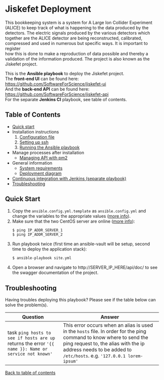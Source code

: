 # Jiskefet Deployment

This bookkeeping system is a system for A Large Ion Collider Experiment
(ALICE) to keep track of what is happening to the data produced by the detectors. The electric signals produced by the various detectors which
together are the ALICE detector are being reconstructed, calibrated, compressed and used in numerous but specific ways. It is important to register  
how this is done to make a reproduction of data possible and thereby a validation of the information produced. The project is also known as the
Jiskefet project.

This is the **Ansible playbook** to deploy the Jiskefet project.   
The **front-end UI** can be found here: https://github.com/SoftwareForScience/jiskefet-ui  
And the **back-end API** can be found here: https://github.com/SoftwareForScience/jiskefet-api  
For the separate **Jenkins CI** playbook, see table of contents.
 
## Table of Contents

- [Quick start](#quick-start)
- Installation instructions
  1. [Configuration file](docs/configuration_file.md)
  2. [Setting up ssh](docs/setting_up_ssh.md)
  3. [Running the Ansible playbook](docs/running_ansible.md)
- Manage processes after installation
  - [Managing API with pm2](docs/managing_processes.md)
- General information
  - [System requirements](docs/system_requirements.md)
  - [Deployment diagram](docs/deployment_diagram.md)
-  [Continuous integration with Jenkins (separate playbook)](ci/README.md)
-  [Troubleshooting](#troubleshooting)


## Quick Start

1. Copy the `ansible.config.yml.template` as `ansible.config.yml` and change the variables to the appropriate values ([more info](docs/configuration_file.md)).
2. Make sure that the two CentOS server are online ([more info](docs/setting_up_ssh.md)):
    ```bash 
    $ ping IP_ADDR_SERVER_1
    $ ping IP_ADDR_SERVER_2
    ```
3. Run playbook twice (first time an ansible-vault will be setup, second time to deploy the application stack): 
    ```bash
    $ ansible-playbook site.yml
    ```
4. Open a browser and navigate to http://SERVER_IP_HERE/api/doc/ to see the swagger documentation of the project.

## Troubleshooting

Having troubles deploying this playbook?  Please see if the table below can solve the problem(s).

Question | Answer
--- | ---
task `ping hosts to see if hosts are up` returns the error `'{{ name }}: Name or service not known'` | This error occurs when an alias is used in the `hosts` file. In order for the ping command to know where to send the ping request to, the alias with the ip address needs to be added to `/etc/hosts`. e.g. `'127.0.0.1 lorem-ipsum'`


[Back to table of contents](#table-of-contents)

